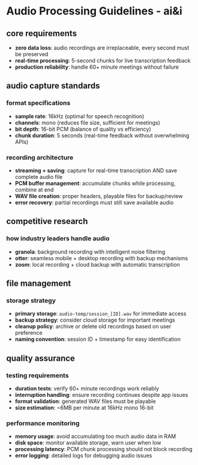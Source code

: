 # Audio Processing Guidelines - ai&i

## core requirements
- **zero data loss**: audio recordings are irreplaceable, every second must be preserved
- **real-time processing**: 5-second chunks for live transcription feedback
- **production reliability**: handle 60+ minute meetings without failure

## audio capture standards
### format specifications
- **sample rate**: 16kHz (optimal for speech recognition)
- **channels**: mono (reduces file size, sufficient for meetings)
- **bit depth**: 16-bit PCM (balance of quality vs efficiency)
- **chunk duration**: 5 seconds (real-time feedback without overwhelming APIs)

### recording architecture
- **streaming + saving**: capture for real-time transcription AND save complete audio file
- **PCM buffer management**: accumulate chunks while processing, combine at end
- **WAV file creation**: proper headers, playable files for backup/review
- **error recovery**: partial recordings must still save available audio

## competitive research
### how industry leaders handle audio
- **granola**: background recording with intelligent noise filtering
- **otter**: seamless mobile + desktop recording with backup mechanisms
- **zoom**: local recording + cloud backup with automatic transcription

## file management
### storage strategy
- **primary storage**: `audio-temp/session_[ID].wav` for immediate access
- **backup strategy**: consider cloud storage for important meetings
- **cleanup policy**: archive or delete old recordings based on user preference
- **naming convention**: session ID + timestamp for easy identification

## quality assurance
### testing requirements
- **duration tests**: verify 60+ minute recordings work reliably  
- **interruption handling**: ensure recording continues despite app issues
- **format validation**: generated WAV files must be playable
- **size estimation**: ~6MB per minute at 16kHz mono 16-bit

### performance monitoring
- **memory usage**: avoid accumulating too much audio data in RAM
- **disk space**: monitor available storage, warn user when low
- **processing latency**: PCM chunk processing should not block recording
- **error logging**: detailed logs for debugging audio issues